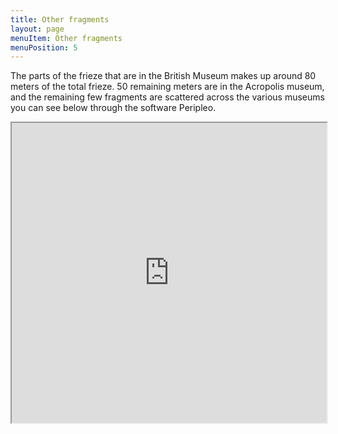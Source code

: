 ```yaml
---
title: Other fragments 
layout: page
menuItem: Other fragments 
menuPosition: 5
---
```


The parts of the frieze that are in the British Museum makes up around 80 meters of the total frieze. 50 remaining meters are in the Acropolis museum, and the remaining few fragments are scattered across the various museums you can see below through the software Peripleo.

<iframe src="https://ucshama.github.io/peripleoDHAW/#/3.37/7.2167/44.2475/mode=points" style="width:100%; height:50vw;"></iframe>

